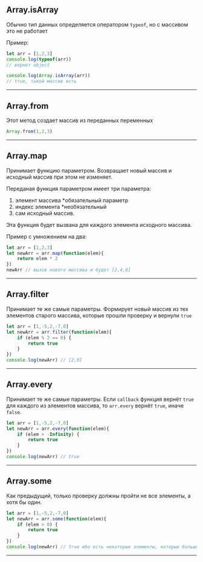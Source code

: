 ## Array.isArray
Обычно тип данных определяется оператором `typeof`, но с массивом это не работает

Пример:

```javascript
let arr = [1,2,3]
console.log(typeof(arr))
// вернет object
```

```javascript
console.log(Array.isArray(arr)) 
// true, такой массив есть
```
***
## Array.from
Этот метод создает массив из переданных переменных

```javascript
Array.from(1,2,3)
```

***
## Array.map
Принимает функцию параметром. Возвращает новый массив и исходный массив при этом не изменяет.

Переданая функция параметром имеет три параметра:
1. элемент массива *обязательный параметр
2. индекс элемента *необязательный
3. сам исходный массив.

Эта функция будет вызвана для каждого элемента исходного массива.

Пример с умножением на два:
```javascript
let arr = [1,2,3]
let newArr = arr.map(function(elem){
    return elem * 2
}) 
newArr // вызов нового массива и будет [2,4,6]
```
***

## Array.filter
Принимает те же самые параметры. Формирует новый массив из тех элементов старого массива, которые прошли проверку и вернули `true`

```javascript
let arr = [1,-5,2,-7,0]
let newArr = arr.filter(function(elem){
    if (elem % 2 == 0) {
        return true
    }
})
console.log(newArr) // [2,0]
```
***
## Array.every
Принимает те же самые параметры. Если `callback` функция вернёт `true` для каждого из элементов массива, то `arr.every` вернёт `true`, иначе `false`.

```javascript 
let arr = [1,-5,2,-7,0]
let newArr = arr.every(function(elem){
    if (elem > -Infinity) {
        return true
    }
})
console.log(newArr) // true
```
***
## Array.some
Как предыдущий, только проверку должны пройти не все элементы, а хотя бы один.

```javascript
let arr = [1,-5,2,-7,0]
let newArr = arr.some(function(elem){
    if (elem > 0) {
        return true
    }
})
console.log(newArr) // true ибо есть некоторые элементы, которые больше нуля
```
***